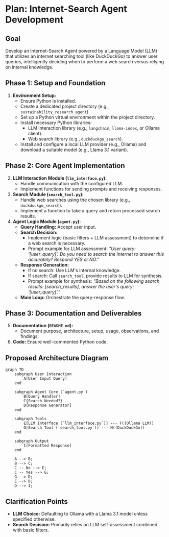 # Plan: Internet-Search Agent Development

## Goal

Develop an Internet-Search Agent powered by a Language Model (LLM) that utilizes an internet searching tool (like DuckDuckGo) to answer user queries, intelligently deciding when to perform a web search versus relying on internal knowledge.

## Phase 1: Setup and Foundation

1.  **Environment Setup:**
    *   Ensure Python is installed.
    *   Create a dedicated project directory (e.g., `sustainability_research_agent`).
    *   Set up a Python virtual environment within the project directory.
    *   Install necessary Python libraries:
        *   LLM interaction library (e.g., `langchain`, `llama-index`, or Ollama client).
        *   Web search library (e.g., `duckduckgo_search`).
    *   Install and configure a local LLM provider (e.g., Ollama) and download a suitable model (e.g., Llama 3.1 variant).

## Phase 2: Core Agent Implementation

2.  **LLM Interaction Module (`llm_interface.py`):**
    *   Handle communication with the configured LLM.
    *   Implement functions for sending prompts and receiving responses.
3.  **Search Module (`search_tool.py`):**
    *   Handle web searches using the chosen library (e.g., `duckduckgo_search`).
    *   Implement a function to take a query and return processed search results.
4.  **Agent Logic Module (`agent.py`):**
    *   **Query Handling:** Accept user input.
    *   **Search Decision:**
        *   Implement logic (basic filters + LLM assessment) to determine if a web search is necessary.
        *   Prompt example for LLM assessment: *"User query: '[user_query]'. Do you need to search the internet to answer this accurately? Respond YES or NO."*
    *   **Response Generation:**
        *   If no search: Use LLM's internal knowledge.
        *   If search: Call `search_tool`, provide results to LLM for synthesis.
        *   Prompt example for synthesis: *"Based on the following search results: [search_results], answer the user's query: '[user_query]'."*
    *   **Main Loop:** Orchestrate the query-response flow.

## Phase 3: Documentation and Deliverables

5.  **Documentation (`README.md`):**
    *   Document purpose, architecture, setup, usage, observations, and findings.
6.  **Code:** Ensure well-commented Python code.

## Proposed Architecture Diagram

```mermaid
graph TD
    subgraph User Interaction
        A[User Input Query]
    end

    subgraph Agent Core (`agent.py`)
        B[Query Handler]
        C{Search Needed?}
        D[Response Generator]
    end

    subgraph Tools
        E[LLM Interface (`llm_interface.py`)] --- F((Ollama LLM))
        G[Search Tool (`search_tool.py`)] --- H((DuckDuckGo))
    end

    subgraph Output
        I[Formatted Response]
    end

    A --> B;
    B --> C;
    C -- No --> E;
    C -- Yes --> G;
    G --> D;
    E --> D;
    D --> I;
```

## Clarification Points

*   **LLM Choice:** Defaulting to Ollama with a Llama 3.1 model unless specified otherwise.
*   **Search Decision:** Primarily relies on LLM self-assessment combined with basic filters.
